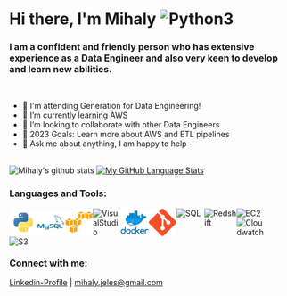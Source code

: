 <h1>Hi there, I'm Mihaly <img  alt="Python3" width="50px" src="https://em-content.zobj.net/source/animated-noto-color-emoji/356/waving-hand_1f44b.gif" /></h1>

<h3>I am a confident and friendly person who has extensive experience as a Data Engineer and also very keen to develop and learn new abilities.</h3>
<br>

- 🔭 I'm attending Generation for Data Engineering!
- 🌱 I’m currently learning AWS 
- 👯 I’m looking to collaborate with other Data Engineers
- 🥅 2023 Goals: Learn more about AWS and ETL pipelines
- 💬 Ask me about anything, I am happy to help
-<br /><br>


![Mihaly's github stats](https://github-readme-stats.vercel.app/api?username=mihalyjeles&show_icons=true&theme=radical)
[![My GitHub Language Stats](https://github-readme-stats.vercel.app/api/top-langs/?username=jasongaylord&langs_count=5&theme=tokyonight)]()
<br />
### Languages and Tools: 

<img align="left" alt="Python3" width="50px" src="https://raw.githubusercontent.com/github/explore/80688e429a7d4ef2fca1e82350fe8e3517d3494d/topics/python/python.png" />
<img align="left" alt="MySQL" width="50px" src="https://github.com/devicons/devicon/blob/master/icons/mysql/mysql-plain-wordmark.svg" />
<img align="left" alt="AWS" width="50px" src="https://github.com/devicons/devicon/blob/master/icons/amazonwebservices/amazonwebservices-original.svg" />
<img align="left" alt="VisualStudio" width="50px" src="https://cdn.jsdelivr.net/gh/devicons/devicon/icons/vscode/vscode-original.svg" />
<img align="left" alt="Docker" width="50px" src="https://raw.githubusercontent.com/github/explore/80688e429a7d4ef2fca1e82350fe8e3517d3494d/topics/docker/docker.png" />
<img align="left" alt="Git" width="50px" src="https://github.com/devicons/devicon/blob/master/icons/git/git-original.svg" />
<img align="left" alt="SQL" width="50px" src="https://tse3.mm.bing.net/th?id=OIP.ZKbg8HdzzxdYHnbKCeF9vAAAAA&pid=Api&P=0" />
<img align="left" alt="Redshift" width="58px" src="https://tse4.mm.bing.net/th?id=OIP.-OKEF8llrJqx5IstVJQj9gAAAA&pid=Api&P=0" />
<img align="left" alt="EC2" width="47px" src="https://tse2.mm.bing.net/th?id=OIP.frTt0YlIVSR30kCFx6X5sQAAAA&pid=Api&P=0" />
<img align="left" alt="Cloudwatch" width="50px" src="https://tse3.mm.bing.net/th?id=OIP.gDmlMDulZFUSSKz3Nw2vIAHaIZ&pid=Api&P=0" />
<img align="left" alt="S3" width="55px" src="https://tse4.mm.bing.net/th?id=OIP.iN-HyTrHbuxO909ZnqY7bAAAAA&pid=Api&P=0" /><br />

<br /><br />
### Connect with me:
[Linkedin-Profile](https://www.linkedin.com/in/mihaly-zoltan-jeles-64203526b/) | mihaly.jeles@gmail.com


